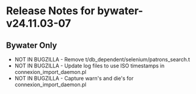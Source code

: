 
# Release Notes for bywater-v24.11.03-07

## Bywater Only

- NOT IN BUGZILLA - Remove t/db_dependent/selenium/patrons_search.t
- NOT IN BUGZILLA - Update log files to use ISO timestamps in connexion_import_daemon.pl
- NOT IN BUGZILLA - Capture warn's and die's for connexion_import_daemon.pl



